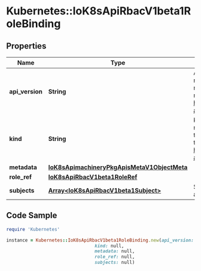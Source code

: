 # Kubernetes::IoK8sApiRbacV1beta1RoleBinding

## Properties

Name | Type | Description | Notes
------------ | ------------- | ------------- | -------------
**api_version** | **String** | APIVersion defines the versioned schema of this representation of an object. Servers should convert recognized schemas to the latest internal value, and may reject unrecognized values. More info: https://git.k8s.io/community/contributors/devel/sig-architecture/api-conventions.md#resources | [optional] 
**kind** | **String** | Kind is a string value representing the REST resource this object represents. Servers may infer this from the endpoint the client submits requests to. Cannot be updated. In CamelCase. More info: https://git.k8s.io/community/contributors/devel/sig-architecture/api-conventions.md#types-kinds | [optional] 
**metadata** | [**IoK8sApimachineryPkgApisMetaV1ObjectMeta**](IoK8sApimachineryPkgApisMetaV1ObjectMeta.md) |  | [optional] 
**role_ref** | [**IoK8sApiRbacV1beta1RoleRef**](IoK8sApiRbacV1beta1RoleRef.md) |  | 
**subjects** | [**Array&lt;IoK8sApiRbacV1beta1Subject&gt;**](IoK8sApiRbacV1beta1Subject.md) | Subjects holds references to the objects the role applies to. | [optional] 

## Code Sample

```ruby
require 'Kubernetes'

instance = Kubernetes::IoK8sApiRbacV1beta1RoleBinding.new(api_version: null,
                                 kind: null,
                                 metadata: null,
                                 role_ref: null,
                                 subjects: null)
```


